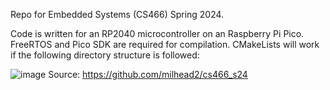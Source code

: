 Repo for Embedded Systems (CS466) Spring 2024.

Code is written for an RP2040 microcontroller on an Raspberry Pi Pico. FreeRTOS and Pico SDK are required for compilation. CMakeLists will work if the following directory structure is followed:

![image](https://github.com/Blinerator/Embedded-Systems-CS466/assets/107442543/51ebca89-cb6a-4811-a785-fa69c81ac598)
 Source: https://github.com/milhead2/cs466_s24
